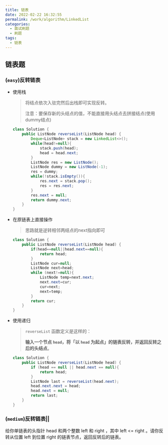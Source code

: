 ```yaml
---
title: 链表
date: 2022-02-22 16:32:55
permalink: /work/algorithm/LinkedList
categories:
  - 面试刷题
  - 刷题
tags:
  - 链表
---
```


## 链表题



### (`easy`)反转链表

- 使用栈

  > 将结点依次入驻完然后出栈即可实现反转。
  >
  > 注意：要保存新的头结点的值，不能直接用头结点去拼接结点(使用dummy结点)

  ```java
  class Solution {
      public ListNode reverseList(ListNode head) {
          Deque<ListNode> stack = new LinkedList<>();
          while(head!=null){
              stack.push(head);
              head = head.next;
          }
          ListNode res = new ListNode();
          ListNode dummy = new ListNode(-1);
          res = dummy;
          while(!stack.isEmpty()){
              res.next = stack.pop();
              res = res.next;
          }
          res.next = null;
          return dummy.next;
      }
  }
  ```

- 在原链表上直接操作

  > 思路就是逆转相邻两结点的next指向即可

  ```java
  class Solution {
      public ListNode reverseList(ListNode head) {
          if(head==null||head.next==null){
              return head;
          }
          ListNode cur=null;
          ListNode next=head;
          while (next!=null){
              ListNode temp=next.next;
              next.next=cur;
              cur=next;
              next=temp;
          }
          return cur;
      }
  }
  ```

- 使用递归

  > `reverseList` 函数定义是这样的：
  >
  > **输入一个节点 `head`，将「以 `head` 为起点」的链表反转，并返回反转之后的头结点**。

  ```java
  class Solution {
      public ListNode reverseList(ListNode head) {
          if (head == null || head.next == null){
              return head;
          }
          ListNode last = reverseList(head.next);
          head.next.next = head;
          head.next = null;
          return last;
      }
  }
  ```



### (`medium`)反转链表||

给你单链表的头指针 head 和两个整数 left 和 right ，其中 left <= right 。请你反转从位置 left 到位置 right 的链表节点，返回反转后的链表。

